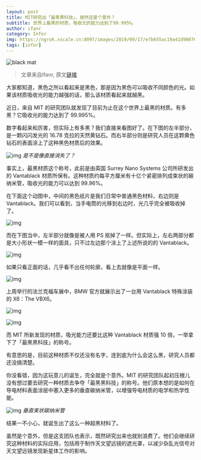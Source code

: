 ```yaml
---
layout: post
title: MIT研究出「最黑黑科技」，居然还是个意外？
subtitle: 世界上最黑的材质，吸收光的能力达到了99.995%。
author: ifanr
category: Infor
img: https://ngrok.xscale.cn:8097/images/2019/09/17/e7b655ac19a41d90076578b37b3fe938.md.jpg
tags: [infor]
---
```


![black mat](https://ngrok.xscale.cn:8097/images/2019/09/17/e7b655ac19a41d90076578b37b3fe938.jpg)

> 文章来自Ifanr, 原文[链接](https://www.ifanr.com/1260630)

大家都知道，黑色之所以看起来是黑色，那是因为黑色可以吸收不同颜色的光。如果该材质吸收光的能力越强的话，那么该材质看起来就越黑。

近日，来自 MIT 的研究团队就发现了目前为止在这个世界上最黑的材质。有多黑？它吸收光的能力达到了 99.995%。

数字看起来和厉害，但实际上有多黑？我们直接来看图好了。在下图的左半部分，是一颗闪闪发光的 16.78 克拉的天然黄钻石。而右半部分则是研究人员在这颗黄色钻石的表面涂上了这种黑色材质后的效果。

![img](https://ngrok.xscale.cn:8097/images/2019/09/17/6b8aeaa2d3d5e60da30ce4254e3801da.jpg)
_是不是像直接消失了？_

事实上，最黑材质这个称号，此前是由英国 Surrey Nano Systems 公司所研发出的 Vantablack 材质所保有。这种材质约每平方厘米有十亿个紧密排列成束状的碳纳米管，吸收光的能力可以达到 99.96%。

在下面这个动图中，中间的黑色纸片是我们日常中普通黑色材料，右边则是 Vantablack。我们可以看到，当手电筒的光移到右边时，光几乎完全被吸收掉了。

![img](https://s3.ifanr.com/wp-content/uploads/2019/09/8b08bb8130e14e3e8e47a8a21422e8e4.gif)

而在下图当中，左半部分就像是被人用 PS 抠掉了一样。但实际上，左右两部分都是大小形状一模一样的面具，只不过左边那个涂上了上述所说的的 Vantablack。

![img](https://s3.ifanr.com/wp-content/uploads/2019/09/vantablack-header_resize_md.jpg!720)

如果只看正面的话，几乎看不出任何轮廓，看上去就像是平面一样。

![img](https://s3.ifanr.com/wp-content/uploads/2019/09/ucNIG0eR4yEb6l19rG5a_dsc00268jpg_galleryLarge.jpg!720)

上周举行的法兰克福车展中，BMW 官方就展示出了一台用 Vantablack 特殊涂装的 X6：The VBX6。

![img](https://s3.ifanr.com/wp-content/uploads/2019/09/WechatIMG1230.jpeg!720)

![img](https://s3.ifanr.com/wp-content/uploads/2019/09/WechatIMG1231.jpeg!720)

而 MIT 所新发现的材质，吸光能力还要比这种 Vantablack 材质强 10 倍，一举拿下了「最黑黑科技」的称号。

有意思的是，目前这种材质不仅还没有名字，连到底为什么会这么黑，研究人员都还没搞清楚。

你没看错，因为这玩意儿的诞生，完全就是个意外。MIT 的研究团队起初压根儿没有想过要去研究一种材质去争夺「最黑黑科技」的称号。他们原本想的是如何在导电材料表面涂层中塞入更多的垂直碳纳米管，以增强导电材质的电学和热学性能。

![img](https://s3.ifanr.com/wp-content/uploads/2019/09/b5ef0d4262c0e6f1ad77a338fee2377b_hd.jpg!720)
_垂直束状碳纳米管_

结果一不小心，就诞生出了这么一种超黑材料了。

虽然是个意外，但是这支团队也表示，既然研究出来也就别浪费了。他们会继续研究这种材料的实际应用，包括用于制作天文望远镜的遮光罩，以减少杂乱光信号对天文望远镜发现新星体工作的影响。
